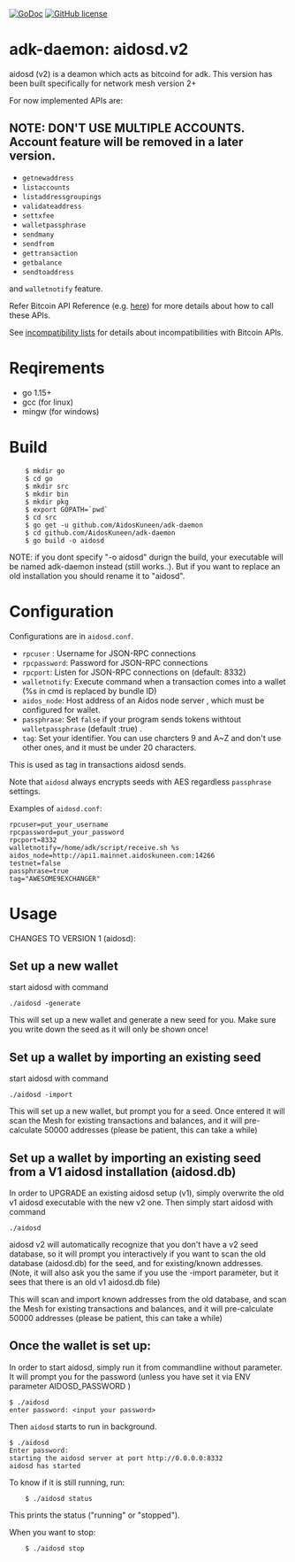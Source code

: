 [![GoDoc](https://godoc.org/github.com/AidosKuneen/aidosd?status.svg)](https://godoc.org/github.com/AidosKuneen/aidosd)
[![GitHub license](https://img.shields.io/badge/license-MIT-blue.svg)](https://raw.githubusercontent.com/AidosKuneen/aidosd/LICENSE)
# adk-daemon: aidosd.v2

aidosd (v2) is a deamon which acts as bitcoind for adk. 
This version has been built specifically for network mesh version 2+

For now implemented APIs are:

## NOTE: DON'T USE MULTIPLE ACCOUNTS. Account feature will be removed in a later version.

* `getnewaddress`
* `listaccounts`
* `listaddressgroupings`
* `validateaddress`
* `settxfee`
* `walletpassphrase`
* `sendmany`
* `sendfrom`
* `gettransaction`
* `getbalance`
* `sendtoaddress`

and `walletnotify` feature.

Refer Bitcoin API Reference (e.g. [here](https://bitcoin.org/en/developer-reference#rpcs)) for more details
about how to call these APIs.

See [incompatibility lists](https://github.com/AidosKuneen/adk-daemon/blob/master/incompatibilities.md)
for details about incompatibilities with Bitcoin APIs.


# Reqirements

* go 1.15+
* gcc (for linux)
* mingw (for windows)

# Build

```
	$ mkdir go
	$ cd go
	$ mkdir src
	$ mkdir bin
	$ mkdir pkg
	$ export GOPATH=`pwd`
	$ cd src
	$ go get -u github.com/AidosKuneen/adk-daemon
	$ cd github.com/AidosKuneen/adk-daemon
	$ go build -o aidosd
```

NOTE: if you dont specify "-o aidosd" durign the build, your executable will be named adk-daemon instead (still works..). But if you want to replace an old installation you should rename it to "aidosd".

# Configuration

Configurations are in `aidosd.conf`.

 * `rpcuser` : Username for JSON-RPC connections 
 * `rpcpassword`: Password for JSON-RPC connections 
 * `rpcport`: Listen for JSON-RPC connections on <port> (default: 8332) 
 * `walletnotify`: Execute command when a transaction comes into a wallet (%s in cmd is replaced by bundle ID) 
 * `aidos_node`: Host address of an Aidos node server , which must be configured for wallet.
 * `passphrase`: Set `false` if your program sends tokens withtout `walletpassphrase` (default :true) .
 * `tag`: Set your identifier. You can use charcters 9 and A~Z and don't use other ones, and it must be under 20 characters.

 This is used as tag in transactions aidosd sends.

Note that `aidosd` always encrypts seeds with AES regardless `passphrase` settings.

Examples of `aidosd.conf`:

```
rpcuser=put_your_username
rpcpassword=put_your_password
rpcport=8332
walletnotify=/home/adk/script/receive.sh %s
aidos_node=http://api1.mainnet.aidoskuneen.com:14266
testnet=false
passphrase=true
tag="AWESOME9EXCHANGER"
```

# Usage

CHANGES TO VERSION 1 (aidosd):

## Set up a new wallet

start aidosd with command
```
./aidosd -generate
```

This will set up a new wallet and generate a new seed for you. Make sure you write down the seed as it will only be shown once!

## Set up a wallet by importing an existing seed

start aidosd with command
```
./aidosd -import
```

This will set up a new wallet, but prompt you for a seed. Once entered it will scan the Mesh for existing transactions and balances, and it will pre-calculate 50000 addresses (please be patient, this can take a while)

## Set up a wallet by importing an existing seed from a V1 aidosd installation (aidosd.db)

In order to UPGRADE an existing aidosd setup (v1), simply overwrite the old v1 aidosd executable with the new v2 one.
Then simply start aidosd with command
```
./aidosd
```

aidosd v2 will automatically recognize that you don't have a v2 seed database, so it will prompt you interactively if you want to scan the old database (aidosd.db) for the seed, and for existing/known addresses. (Note, it will also ask you the same if you use the -import parameter, but it sees that there is an old v1 aidosd.db file)


This will scan and import known addresses from the old database, and scan the Mesh for existing transactions and balances, and it will pre-calculate 50000 addresses (please be patient, this can take a while)


## Once the wallet is set up:

In order to start aidosd, simply run it from commandline without parameter. It will prompt you for the password (unless you have set it via ENV parameter AIDOSD_PASSWORD )

```
$ ./aidosd
enter password: <input your password> 
```

Then `aidosd` starts to run in background.

```
$ ./aidosd
Enter password: 
starting the aidosd server at port http://0.0.0.0:8332
aidosd has started
```


To know if it is still running, run:

```
	$ ./aidosd status
```

This prints the status ("running" or "stopped").


When you want to stop:

```
	$ ./aidosd stop
```
